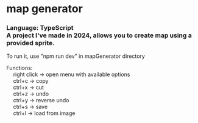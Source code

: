 # map generator
### Language: TypeScript<br/>A project I've made in 2024, allows you to create map using a provided sprite.

To run it, use "npm run dev" in mapGenerator directory

Functions:  
&emsp; right click -> open menu with available options  
&emsp; ctrl+c -> copy  
&emsp; ctrl+x -> cut  
&emsp; ctrl+z -> undo  
&emsp; ctrl+y -> reverse undo  
&emsp; ctrl+s -> save  
&emsp; ctrl+l -> load from image

